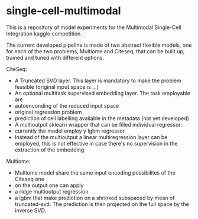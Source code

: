 # single-cell-multimodal

This is a repository of model experiments for the Multimodal Single-Cell Integration kaggle competition.

The current developed pipeline is made of two abstract flexible models, 
one for each of the two problems, Multiome and Citeseq, that can be built up, trained and tuned with different options.

CiteSeq:
 - A Truncated SVD layer. This layer is mandatory to make the problem feasible (original input space is ...)
 - An optional multitask supervised embedding layer. The task employable are
  - autoenconding of the reduced input space
  - original regression problem
  - prediction of cell labelling available in the metadata (not yet developed)
 - A multioutput sklearn wrapper that can be filled individual regressor:
  - currently the model employ y lgbm regressor
 - Instead of the multioutput a linear multiregression layer can be employed, this is not effective in case there's no supervision in the extraction of the embedding

Multiome:
 - Multiome model share the same input encoding possibilites of the Citeseq one
 - on the output one can apply
  - a ridge multioutput regression
  - a lgbm that make prediction on a shrinked subspaced by mean of truncated-svd. The prediction is then projected on the full space by the inverse SVD.
